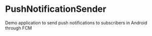 # PushNotificationSender
Demo application to send push notifications to subscribers in Android through FCM
